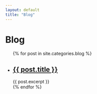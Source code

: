 ```yaml
---
layout: default
title: "Blog"
---
```

<h1>Blog</h1>

<ul>
  {% for post in site.categories.blog %}
    <li>
      <h2><a href="{{ post.url }}">{{ post.title }}</a></h2>
      {{ post.excerpt }}
    </li>
  {% endfor %}
</ul>
